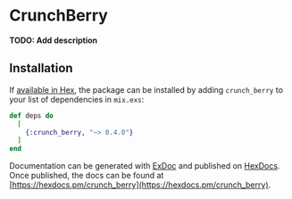 # CrunchBerry

**TODO: Add description**

## Installation

If [available in Hex](https://hex.pm/docs/publish), the package can be installed
by adding `crunch_berry` to your list of dependencies in `mix.exs`:

```elixir
def deps do
  [
    {:crunch_berry, "~> 0.4.0"}
  ]
end
```

Documentation can be generated with [ExDoc](https://github.com/elixir-lang/ex_doc)
and published on [HexDocs](https://hexdocs.pm). Once published, the docs can
be found at [https://hexdocs.pm/crunch_berry](https://hexdocs.pm/crunch_berry).

